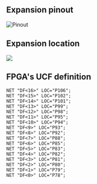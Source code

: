 ## Expansion pinout
![Pinout](https://storage.googleapis.com/packages.matrix.one/wiki-images/hardware/creator_pinout.png)

## Expansion location
![](https://storage.googleapis.com/packages.matrix.one/wiki-images/hardware/creator_expansion.jpg)

## FPGA's UCF definition
```
NET "DF<16>" LOC="P106";
NET "DF<15>" LOC="P102";
NET "DF<14>" LOC="P101";
NET "DF<13>" LOC="P99";
NET "DF<12>" LOC="P98";
NET "DF<11>" LOC="P95";
NET "DF<10>" LOC="P94";
NET "DF<9>" LOC="P93";
NET "DF<8>" LOC="P92";
NET "DF<7>" LOC="P88";
NET "DF<6>" LOC="P85";
NET "DF<5>" LOC="P83";
NET "DF<4>" LOC="P82";
NET "DF<3>" LOC="P81";
NET "DF<2>" LOC="P80";
NET "DF<1>" LOC="P79";
NET "DF<0>" LOC="P78";
```
